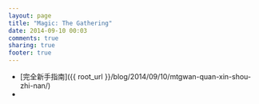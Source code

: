 ```yaml
---
layout: page
title: "Magic: The Gathering"
date: 2014-09-10 00:03
comments: true
sharing: true
footer: true
---
```


- [完全新手指南]({{ root_url }}/blog/2014/09/10/mtgwan-quan-xin-shou-zhi-nan/)
- 
